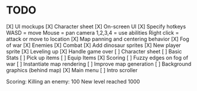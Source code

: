 TODO
====

[X] UI mockups
    [X] Character sheet
    [X] On-screen UI
    [X] Specify hotkeys
    	WASD = move
    	Mouse = pan camera
    	1,2,3,4 = use abilities
    	Right click = attack or move to location
[X] Map panning and centering behavior
[X] Fog of war
[X] Enemies
[X] Combat
[X] Add dinosaur sprites
[X] New player sprite
[X] Leveling up
[X] Handle game over
[ ] Character sheet
    [ ] Basic Stats
    [ ] Pick up items
    [ ] Equip Items
[X] Scoring
[ ] Fuzzy edges on fog of war
[ ] Instantiate map rendering
[ ] Improve map generation
[ ] Background graphics (behind map)
[X] Main menu
[ ] Intro scroller


Scoring:
 Killing an enemy: 100
 New level reached 1000
